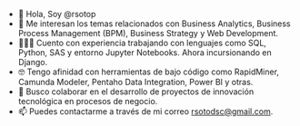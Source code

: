 - 👋 Hola, Soy @rsotop
- 👀 Me interesan los temas relacionados con Business Analytics, Business Process Management (BPM), Business Strategy y Web Development.
- 👨🏻‍💻 Cuento con experiencia trabajando con lenguajes como SQL, Python, SAS y entorno Jupyter Notebooks. Ahora incursionando en Django. 
- 🤓 Tengo afinidad con herramientas de bajo código como RapidMiner, Camunda Modeler, Pentaho Data Integration, Power BI y otras. 
- 💞️ Busco colaborar en el desarrollo de proyectos de innovación tecnológica en procesos de negocio.
- 📫 Puedes contactarme a través de mi correo rsotodsc@gmail.com.

<!---
rsotop/rsotop is a ✨ special ✨ repository because its `README.md` (this file) appears on your GitHub profile.
You can click the Preview link to take a look at your changes.
--->
